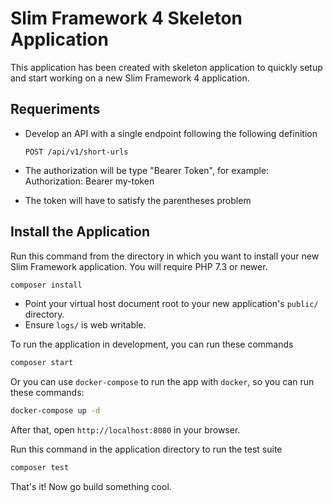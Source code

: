 # Slim Framework 4 Skeleton Application

This application has been created with skeleton application to quickly setup and start working on a new Slim Framework 4 application. 

## Requeriments

* Develop an API with a single endpoint following the following definition
  ````
  POST /api/v1/short-urls
  ````
 
* The authorization will be type "Bearer Token", for example: Authorization: Bearer my-token
* The token will have to satisfy the parentheses problem


## Install the Application

Run this command from the directory in which you want to install your new Slim Framework application. You will require PHP 7.3 or newer.

```bash
composer install
```

* Point your virtual host document root to your new application's `public/` directory.
* Ensure `logs/` is web writable.

To run the application in development, you can run these commands 

```bash
composer start
```

Or you can use `docker-compose` to run the app with `docker`, so you can run these commands:
```bash
docker-compose up -d
```
After that, open `http://localhost:8080` in your browser.

Run this command in the application directory to run the test suite

```bash
composer test
```

That's it! Now go build something cool.

